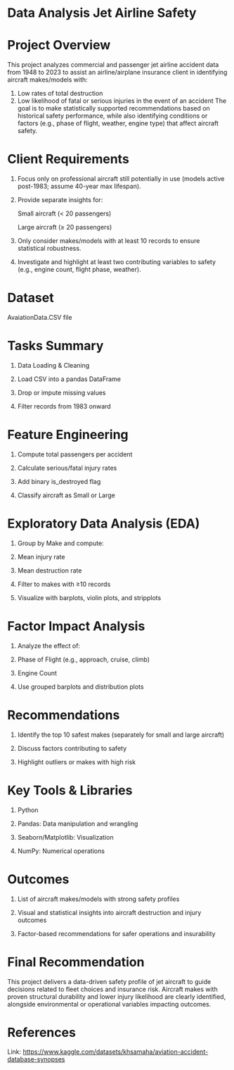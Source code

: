# Data Analysis Jet Airline Safety

# Project Overview
This project analyzes commercial and passenger jet airline accident data from 1948 to 2023 to assist an airline/airplane insurance client in identifying aircraft makes/models with:
1. Low rates of total destruction
2. Low likelihood of fatal or serious injuries in the event of an accident
The goal is to make statistically supported recommendations based on historical safety performance, while also identifying conditions or factors (e.g., phase of flight, weather, engine type) that affect aircraft safety.

# Client Requirements
1. Focus only on professional aircraft still potentially in use (models active post-1983; assume 40-year max lifespan).

2. Provide separate insights for:

   Small aircraft (< 20 passengers)

   Large aircraft (≥ 20 passengers)

3. Only consider makes/models with at least 10 records to ensure statistical robustness.

4. Investigate and highlight at least two contributing variables to safety (e.g., engine count, flight phase, weather).

# Dataset
 
  AvaiationData.CSV file

# Tasks Summary
1. Data Loading & Cleaning

2. Load CSV into a pandas DataFrame

3. Drop or impute missing values

4. Filter records from 1983 onward

# Feature Engineering

1. Compute total passengers per accident

2. Calculate serious/fatal injury rates

3. Add binary is_destroyed flag

4. Classify aircraft as Small or Large

# Exploratory Data Analysis (EDA)

1. Group by Make and compute:

2. Mean injury rate

3. Mean destruction rate

4. Filter to makes with ≥10 records

4. Visualize with barplots, violin plots, and stripplots

# Factor Impact Analysis

1. Analyze the effect of:

2. Phase of Flight (e.g., approach, cruise, climb)

3. Engine Count

4. Use grouped barplots and distribution plots

# Recommendations

1. Identify the top 10 safest makes (separately for small and large aircraft)

2. Discuss factors contributing to safety

3. Highlight outliers or makes with high risk

# Key Tools & Libraries

1. Python

2. Pandas: Data manipulation and wrangling

3. Seaborn/Matplotlib: Visualization

3. NumPy: Numerical operations

# Outcomes

1. List of aircraft makes/models with strong safety profiles

2. Visual and statistical insights into aircraft destruction and injury outcomes

3. Factor-based recommendations for safer operations and insurability

# Final Recommendation

This project delivers a data-driven safety profile of jet aircraft to guide decisions related to fleet choices and insurance risk. Aircraft makes with proven structural durability and lower injury likelihood are clearly identified, alongside environmental or operational variables impacting outcomes.

# References

  Link: https://www.kaggle.com/datasets/khsamaha/aviation-accident-database-synopses